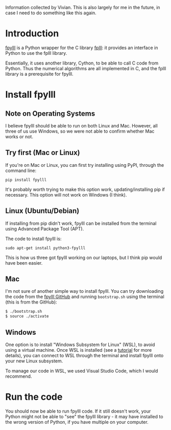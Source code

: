 Information collected by Vivian. This is also largely for me in the future, in case I need to do something like this again.
# Introduction
[fpylll](https://github.com/fplll/fpylll) is a Python wrapper for the C library [fplll](https://github.com/fplll/fplll): it provides an interface in Python to use the fplll library.

Essentially, it uses another library, Cython, to be able to call C code from Python. Thus the numerical algorithms are all implemented in C, and the fplll library is a prerequisite for fpylll.
# Install fpylll
## Note on Operating Systems
I believe fpylll should be able to run on both Linux and Mac. However, all three of us use Windows, so we were not able to confirm whether Mac works or not.
## Try first (Mac or Linux)
If you're on Mac or Linux, you can first try installing using PyPI, through the command line:
```
pip install fpylll
```

It's probably worth trying to make this option work, updating/installing pip if necessary. This option will not work on Windows (I think).
## Linux (Ubuntu/Debian)
If installing from pip didn't work, fpylll can be installed from the terminal using Advanced Package Tool (APT).

The code to install fpylll is:
```
sudo apt-get install python3-fpylll
```

This is how us three got fpylll working on our laptops, but I think pip would have been easier.
## Mac
I'm not sure of another simple way to install fpylll. You can try downloading the code from the [fpylll GitHub](https://github.com/fplll/fpylll) and running `bootstrap.sh` using the terminal (this is from the GitHub):
```sh
$ ./bootstrap.sh
$ source ./activate
```
## Windows
One option is to install "Windows Subsystem for Linux" (WSL), to avoid using a virtual machine. Once WSL is installed (see a [tutorial](https://learn.microsoft.com/en-us/windows/wsl/install) for more details), you can connect to WSL through the terminal and install fpylll onto your new Linux subsystem.

To manage our code in WSL, we used Visual Studio Code, which I would recommend.
# Run the code
You should now be able to run fpylll code. If it still doesn't work, your Python might not be able to "see" the fpylll library - it may have installed to the wrong version of Python, if you have multiple on your computer.